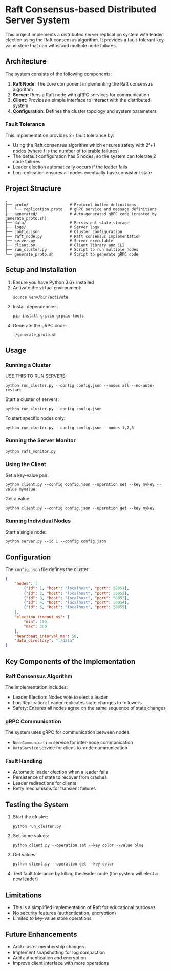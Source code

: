 # Raft Consensus-based Distributed Server System

This project implements a distributed server replication system with leader election using the Raft consensus algorithm. It provides a fault-tolerant key-value store that can withstand multiple node failures.

## Architecture

The system consists of the following components:

1. **Raft Node**: The core component implementing the Raft consensus algorithm
2. **Server**: Runs a Raft node with gRPC services for communication
3. **Client**: Provides a simple interface to interact with the distributed system
4. **Configuration**: Defines the cluster topology and system parameters

### Fault Tolerance

This implementation provides 2+ fault tolerance by:
- Using the Raft consensus algorithm which ensures safety with 2f+1 nodes (where f is the number of tolerable failures)
- The default configuration has 5 nodes, so the system can tolerate 2 node failures
- Leader election automatically occurs if the leader fails
- Log replication ensures all nodes eventually have consistent state

## Project Structure

```
.
├── proto/                  # Protocol buffer definitions
│   └── replication.proto   # gRPC service and message definitions
├── generated/              # Auto-generated gRPC code (created by generate_proto.sh)
├── data/                   # Persistent state storage
├── logs/                   # Server logs
├── config.json             # Cluster configuration 
├── raft_node.py            # Raft consensus implementation
├── server.py               # Server executable
├── client.py               # Client library and CLI
├── run_cluster.py          # Script to run multiple nodes
└── generate_proto.sh       # Script to generate gRPC code
```

## Setup and Installation

1. Ensure you have Python 3.6+ installed
2. Activate the virtual environment:
   ```
   source venv/bin/activate
   ```
3. Install dependencies:
   ```
   pip install grpcio grpcio-tools
   ```
4. Generate the gRPC code:
   ```
   ./generate_proto.sh
   ```

## Usage

### Running a Cluster

USE THIS TO RUN SERVERS:

```
python run_cluster.py --config config.json --nodes all --no-auto-restart
```

Start a cluster of servers:

```
python run_cluster.py --config config.json
```

To start specific nodes only:

```
python run_cluster.py --config config.json --nodes 1,2,3
```

### Running the Server Monitor

```
python raft_monitor.py
```

### Using the Client

Set a key-value pair:

```
python client.py --config config.json --operation set --key mykey --value myvalue
```

Get a value:

```
python client.py --config config.json --operation get --key mykey
```

### Running Individual Nodes

Start a single node:

```
python server.py --id 1 --config config.json
```

## Configuration

The `config.json` file defines the cluster:

```json
{
    "nodes": [
        {"id": 1, "host": "localhost", "port": 50051},
        {"id": 2, "host": "localhost", "port": 50052},
        {"id": 3, "host": "localhost", "port": 50053},
        {"id": 4, "host": "localhost", "port": 50054},
        {"id": 5, "host": "localhost", "port": 50055}
    ],
    "election_timeout_ms": {
        "min": 150,
        "max": 300
    },
    "heartbeat_interval_ms": 50,
    "data_directory": "./data"
}
```

## Key Components of the Implementation

### Raft Consensus Algorithm

The implementation includes:
- Leader Election: Nodes vote to elect a leader
- Log Replication: Leader replicates state changes to followers
- Safety: Ensures all nodes agree on the same sequence of state changes

### gRPC Communication

The system uses gRPC for communication between nodes:
- `NodeCommunication` service for inter-node communication
- `DataService` service for client-to-node communication

### Fault Handling

- Automatic leader election when a leader fails
- Persistence of state to recover from crashes
- Leader redirections for clients
- Retry mechanisms for transient failures

## Testing the System

1. Start the cluster:
   ```
   python run_cluster.py
   ```

2. Set some values:
   ```
   python client.py --operation set --key color --value blue
   ```

3. Get values:
   ```
   python client.py --operation get --key color
   ```

4. Test fault tolerance by killing the leader node (the system will elect a new leader)

## Limitations

- This is a simplified implementation of Raft for educational purposes
- No security features (authentication, encryption)
- Limited to key-value store operations

## Future Enhancements

- Add cluster membership changes
- Implement snapshotting for log compaction
- Add authentication and encryption
- Improve client interface with more operations
